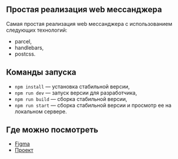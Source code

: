 ## Простая реализация web мессанджера

Самая простая реализация web мессанджера с использованием следующих технологий:
- parcel,
- handlebars,
- postcss.

## Команды запуска

- `npm install` — установка стабильной версии,
- `npm run dev` — запуск версии для разработчика,
- `npm run build` — сборка стабильной версии,
- `npm run start` — сборка стабильной версии и просмотр ее на локальном сервере. 

## Где можно посмотреть

- [Figma](https://www.figma.com/file/47UCaSNkcfBNP2GuZaJS8p/web-messanger-v1?node-id=1%3A102)
- [Проект](https://sparkly-madeleine-29e503.netlify.app)